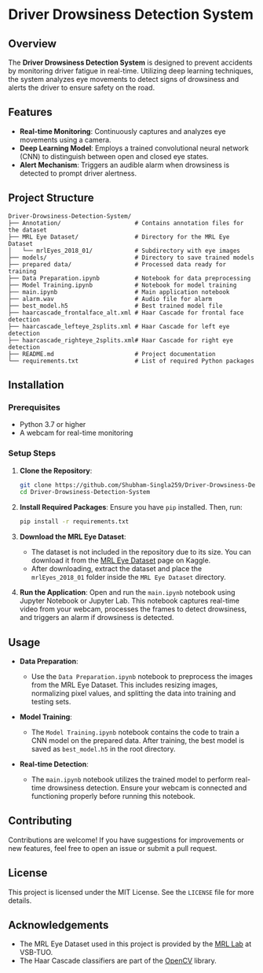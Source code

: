 # Driver Drowsiness Detection System

## Overview

The **Driver Drowsiness Detection System** is designed to prevent accidents by monitoring driver fatigue in real-time. Utilizing deep learning techniques, the system analyzes eye movements to detect signs of drowsiness and alerts the driver to ensure safety on the road.

## Features

- **Real-time Monitoring**: Continuously captures and analyzes eye movements using a camera.
- **Deep Learning Model**: Employs a trained convolutional neural network (CNN) to distinguish between open and closed eye states.
- **Alert Mechanism**: Triggers an audible alarm when drowsiness is detected to prompt driver alertness.

## Project Structure

```
Driver-Drowsiness-Detection-System/
├── Annotation/                     # Contains annotation files for the dataset
├── MRL Eye Dataset/                # Directory for the MRL Eye Dataset
│   └── mrlEyes_2018_01/            # Subdirectory with eye images
├── models/                         # Directory to save trained models
├── prepared data/                  # Processed data ready for training
├── Data Preparation.ipynb          # Notebook for data preprocessing
├── Model Training.ipynb            # Notebook for model training
├── main.ipynb                      # Main application notebook
├── alarm.wav                       # Audio file for alarm
├── best_model.h5                   # Best trained model file
├── haarcascade_frontalface_alt.xml # Haar Cascade for frontal face detection
├── haarcascade_lefteye_2splits.xml # Haar Cascade for left eye detection
├── haarcascade_righteye_2splits.xml# Haar Cascade for right eye detection
├── README.md                       # Project documentation
└── requirements.txt                # List of required Python packages
```

## Installation

### Prerequisites

- Python 3.7 or higher
- A webcam for real-time monitoring

### Setup Steps

1. **Clone the Repository**:
   ```bash
   git clone https://github.com/Shubham-Singla259/Driver-Drowsiness-Detection-System.git
   cd Driver-Drowsiness-Detection-System
   ```

2. **Install Required Packages**:
   Ensure you have `pip` installed. Then, run:
   ```bash
   pip install -r requirements.txt
   ```

3. **Download the MRL Eye Dataset**:
   - The dataset is not included in the repository due to its size. You can download it from the [MRL Eye Dataset](https://www.kaggle.com/datasets/abhinavmoudgil95/real-life-drowsiness-dataset) page on Kaggle.
   - After downloading, extract the dataset and place the `mrlEyes_2018_01` folder inside the `MRL Eye Dataset` directory.

4. **Run the Application**:
   Open and run the `main.ipynb` notebook using Jupyter Notebook or Jupyter Lab. This notebook captures real-time video from your webcam, processes the frames to detect drowsiness, and triggers an alarm if drowsiness is detected.

## Usage

- **Data Preparation**:
  - Use the `Data Preparation.ipynb` notebook to preprocess the images from the MRL Eye Dataset. This includes resizing images, normalizing pixel values, and splitting the data into training and testing sets.

- **Model Training**:
  - The `Model Training.ipynb` notebook contains the code to train a CNN model on the prepared data. After training, the best model is saved as `best_model.h5` in the root directory.

- **Real-time Detection**:
  - The `main.ipynb` notebook utilizes the trained model to perform real-time drowsiness detection. Ensure your webcam is connected and functioning properly before running this notebook.

## Contributing

Contributions are welcome! If you have suggestions for improvements or new features, feel free to open an issue or submit a pull request.

## License

This project is licensed under the MIT License. See the `LICENSE` file for more details.

## Acknowledgements

- The MRL Eye Dataset used in this project is provided by the [MRL Lab](https://mrl.cs.vsb.cz/eyedataset) at VSB-TUO.
- The Haar Cascade classifiers are part of the [OpenCV](https://opencv.org/) library.
